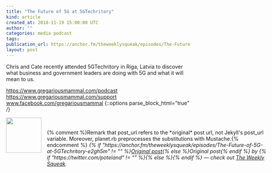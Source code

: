 ```yaml
---
title: "The Future of 5G at 5GTechritory"
kind: article
created_at: 2018-11-19 15:00:00 UTC
author: ""
categories: media podcast
tags:
publication_url: https://anchor.fm/theweeklysqueak/episodes/The-Future-of-5G-at-5GTechritory-e2gh5m
layout: post
---
```

Chris and Cate recently attended 5GTechritory in Riga, Latvia to discover what business and government leaders are doing with 5G and what it will mean to us.

https://www.gregariousmammal.com/podcast
https://www.gregariousmammal.com/support
www.facebook.com/gregariousmammal
{::options parse_block_html="true" /}
<div class="author">
   <img src="https://www.rss-specifications.com/rss-spec-rss.gif" style="width: 96px; height: 96;">
   <span style="position: absolute; padding: 32px 15px;">{% comment %}Remark that post_url refers to the *original* post url, not Jekyll's post_url variable. Moreover, planet.rb preprocesses the substitutions with Mustache.{% endcomment %}
      <i>{% if "https://anchor.fm/theweeklysqueak/episodes/The-Future-of-5G-at-5GTechritory-e2gh5m" != "" %}<a href="https://anchor.fm/theweeklysqueak/episodes/The-Future-of-5G-at-5GTechritory-e2gh5m">Original post</a>{% else %}Original post{% endif %} by {% if "https://twitter.com/poteland" != "" %}<a href="https://twitter.com/poteland"></a>{% else %}{% endif %} &mdash; check out <a href="https://anchor.fm/theweeklysqueak">The Weekly Squeak</a>.</i>
  </span>
</div>
